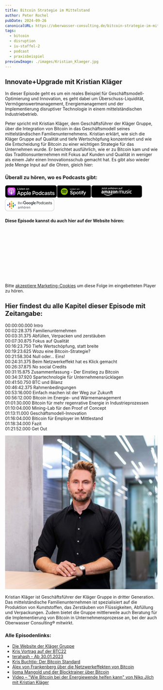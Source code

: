 ```yaml
---
title: Bitcoin Strategie im Mittelstand
author: Peter Rochel
pubDate: 2024-09-26
canonicalURL: https://oberwasser-consulting.de/bitcoin-strategie-im-mittelstand/
tags:
  - bitcoin
  - disruption
  - iu-staffel-2
  - podcast
  - praxisbeispiel
previewImage: ./images/Kristian_Klaeger.jpg
---
```

## Innovate+Upgrade mit Kristian Kläger

In dieser Episode geht es um ein reales Beispiel für Geschäftsmodell-Optimierung und Innovation, es geht dabei um Überschuss-Liquidität, Vermögenswertmanagement, Energiemanagement und der Implementierung disruptiver Technologie in einem mittelständischen Industriebetrieb.

Peter spricht mit Kristian Kläger, dem Geschäftsführer der Kläger Gruppe, über die Integration von Bitcoin in das Geschäftsmodell seines mittelständischen Familienunternehmens. Kristian erklärt, wie sich die Kläger Gruppe auf Qualität und tiefe Wertschöpfung konzentriert und wie die Entscheidung für Bitcoin zu einer wichtigen Strategie für das Unternehmen wurde. Er berichtet ausführlich, wie er zu Bitcoin kam und wie das Traditionsunternehmen mit Fokus auf Kunden und Qualität in weniger als einem Jahr einen Innovationsschub gemacht hat. Es gibt also wieder jede Menge Input auf die Ohren, gleich hier:

### Überall zu hören, wo es Podcasts gibt:

[![](./images/listen-on-apple-podcast.png)](https://podcasts.apple.com/de/podcast/innovate-upgrade/id1354901024?i=1000590499369)[![](./images/listen-on-spotify.png)](https://open.spotify.com/episode/0J3S0cI8OHOvdy86iiiiMx?si=n0PiNfKMRb2yImJtYoraZA)[](https://music.amazon.de/podcasts/4838bd28-7b97-4912-80cb-de39a6c75654/episodes/8aa819dc-9d71-4982-a7a1-579f3d8b4b13/innovate-upgrade-bitcoin-strategie-im-mittelstand)[![](./images/ListenOn_AmazonMusic_button_Black_RGB_5X_DE-300x73.png)](https://music.amazon.de/podcasts/4838bd28-7b97-4912-80cb-de39a6c75654/episodes/8aa819dc-9d71-4982-a7a1-579f3d8b4b13/innovate-upgrade-bitcoin-strategie-im-mittelstand)[![jobs to be done podcast](./images/DE_Google_Podcasts_Badge_8x-300x76.png)](https://podcasts.google.com/feed/aHR0cHM6Ly96dW04cnkucG9kY2FzdGVyLmRlL29iZXJ3YXNzZXIucnNz/episode/cG9kLWExNDVhOTlmNTIwNmJlOTkxYmZkNGNkZDVhOA?sa=X&ved=0CAUQkfYCahcKEwjgrY2Mm8j8AhUAAAAAHQAAAAAQCg)

#### Diese Episode kannst du auch hier auf der Website hören:

<iframe allow="autoplay \*; encrypted-media \*; fullscreen *; clipboard-write" frameborder="0" height="175" style="width:100%;max-width:660px;overflow:hidden;border-radius:10px;" sandbox="allow-forms allow-popups allow-same-origin allow-scripts allow-storage-access-by-user-activation allow-top-navigation-by-user-activation" data-cookieconsent="marketing" data-cookieblock-src="https://embed.podcasts.apple.com/de/podcast/bitcoin-strategie-im-mittelstand/id1354901024?i=1000590499369"></iframe>

<div class="cookieconsent-optout-marketing">
  Bitte <a href="javascript:Cookiebot.renew()">akzeptiere Marketing-Cookies</a> um diese Folge im eingebetteten Player zu hören.
</div>

## Hier findest du alle Kapitel dieser Episode mit Zeitangabe:

00:00:00.000 Intro<br>
00:02:28.375 Familienunternehmen<br>
00:03:31.375 Abfüllen, Verpacken und zerstäuben<br>
00:07:30.875 Fokus auf Qualität<br>
00:16:23.750 Tiefe Wertschöpfung, statt breite<br>
00:19:23.625 Wozu eine Bitcoin-Strategie?<br>
00:21:58.304 Null oder… Eins!<br>
00:24:31.375 Beim Netzwerkeffekt hat es Klick gemacht<br>
00:26:37.875 No social Credits<br>
00:31:15.875 Zusammenfassung - Der Einstieg zu Bitcoin<br>
00:34:37.920 Spartechnologie für Unternehmensrücklagen<br>
00:41:50.750 BTC und Bilanz<br>
00:46:42.375 Rahmenbedingungen<br>
00:53:16.000 Einfach machen ist der Weg zur Zukunft<br>
00:56:12.000 Bitcoin im Energie- und Wärmemanagement<br>
01:01:30.000 Bitcoin für mehr regenrative Energie in Industrieprozessen<br>
01:10:04.000 Mining-Lab für den Proof of Concept<br>
01:13:11.000 Geschäftsmodell-Innovation<br>
01:16:04.000 Biticoin für Employer im Mittlestand<br>
01:18:34.000 Fazit<br>
01:21:52.000 Get Out

![Familienunternehmen und Bitcoin Strategie für den Mittelstand: Wie Sie den digitalen Trend nutzen können.](./images/Kristian_Klaeger.jpg)

Kristian Kläger ist Geschäftsführer der Kläger Gruppe in dritter Generation. Das mittelständische Familienunternehmen ist spezialisiert auf die Produktion von Kunststoffen, das Zerstäuben von Flüssigkeiten, Abfüllung und Verpackungen. Zudem bietet die Gruppe mittlerweile auch Beratung für die Implementierung von Bitcoin in Unternehmensprozesse an, bei der auch Oberwasser Consulting® mitwirkt.

### Alle Episodenlinks:

* [Die Website der Kläger Gruppe](https://www.klaeger-group.com)
* [Kris Vortrag auf der BTC22](https://www.youtube.com/watch?v=NiUCGMHOX28)
* [terahash - Ab 30.01.2023](https://www.terahash.space)
* [Kris Buchtip: Der Bitcoin Standard](https://aprycot.media/shop/der-bitcoin-standard/)
* [Alex von Frankenberg über die Netzwerkeffekten von Bitcoin](https://www.youtube.com/watch?v=znDcQq7C5hI)
* [Ijoma Mangold und der Blocktrainer über Bitcoin](https://www.youtube.com/watch?v=YOD7i82-doQ)
* [Video – "Wie Bitcoin bei der Energiewende helfen kann" von Niko Jilch mit Kristian Kläger](https://www.youtube.com/watch?v=1NNECajlowo)

